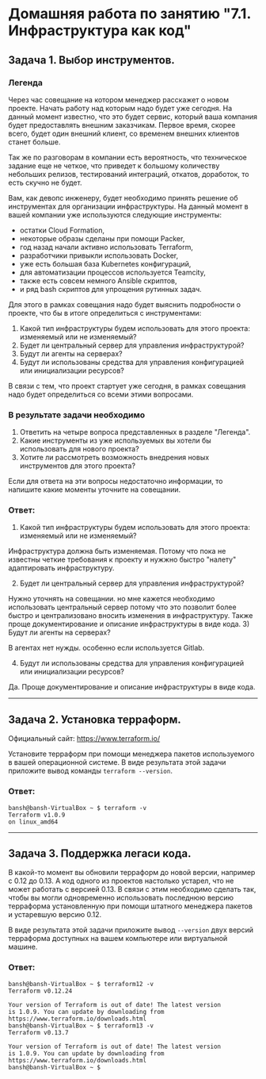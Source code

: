 Домашняя работа по занятию "7.1. Инфраструктура как код"
==

## Задача 1. Выбор инструментов. 
 
### Легенда
 
Через час совещание на котором менеджер расскажет о новом проекте. Начать работу над которым надо 
будет уже сегодня. 
На данный момент известно, что это будет сервис, который ваша компания будет предоставлять внешним заказчикам.
Первое время, скорее всего, будет один внешний клиент, со временем внешних клиентов станет больше.

Так же по разговорам в компании есть вероятность, что техническое задание еще не четкое, что приведет к большому
количеству небольших релизов, тестирований интеграций, откатов, доработок, то есть скучно не будет.  
   
Вам, как девопс инженеру, будет необходимо принять решение об инструментах для организации инфраструктуры.
На данный момент в вашей компании уже используются следующие инструменты: 
- остатки Сloud Formation, 
- некоторые образы сделаны при помощи Packer,
- год назад начали активно использовать Terraform, 
- разработчики привыкли использовать Docker, 
- уже есть большая база Kubernetes конфигураций, 
- для автоматизации процессов используется Teamcity, 
- также есть совсем немного Ansible скриптов, 
- и ряд bash скриптов для упрощения рутинных задач.  

Для этого в рамках совещания надо будет выяснить подробности о проекте, что бы в итоге определиться с инструментами:

1. Какой тип инфраструктуры будем использовать для этого проекта: изменяемый или не изменяемый?
1. Будет ли центральный сервер для управления инфраструктурой?
1. Будут ли агенты на серверах?
1. Будут ли использованы средства для управления конфигурацией или инициализации ресурсов? 
 
В связи с тем, что проект стартует уже сегодня, в рамках совещания надо будет определиться со всеми этими вопросами.

### В результате задачи необходимо

1. Ответить на четыре вопроса представленных в разделе "Легенда". 
1. Какие инструменты из уже используемых вы хотели бы использовать для нового проекта? 
1. Хотите ли рассмотреть возможность внедрения новых инструментов для этого проекта? 

Если для ответа на эти вопросы недостаточно информации, то напишите какие моменты уточните на совещании.

<h3>Ответ:</h3>

1) Какой тип инфраструктуры будем использовать для этого проекта: изменяемый или не изменяемый?

Инфраструктура должна быть изменяемая. Потому что пока не известны четкие требования к проекту и нужжно быстро "налету" адаптировать инфраструктуру.

2) Будет ли центральный сервер для управления инфраструктурой?

Нужно уточнять на совещании. но мне кажется необходимо использовать центральный сервер потому что это позволит более быстро и централизовано вносить изменения в инфраструктуру.
Также проще документирование и описание инфраструктуры в виде кода.
3) Будут ли агенты на серверах?

В агентах нет нужды. особенно если используется Gitlab.

4) Будут ли использованы средства для управления конфигурацией или инициализации ресурсов?

Да. Проще документирование и описание инфраструктуры в виде кода.

---



## Задача 2. Установка терраформ. 

Официальный сайт: https://www.terraform.io/

Установите терраформ при помощи менеджера пакетов используемого в вашей операционной системе.
В виде результата этой задачи приложите вывод команды `terraform --version`.

<h3>Ответ:</h3>

```shell
bansh@bansh-VirtualBox ~ $ terraform -v
Terraform v1.0.9
on linux_amd64

```

---

## Задача 3. Поддержка легаси кода. 

В какой-то момент вы обновили терраформ до новой версии, например с 0.12 до 0.13. 
А код одного из проектов настолько устарел, что не может работать с версией 0.13. 
В связи с этим необходимо сделать так, чтобы вы могли одновременно использовать последнюю версию терраформа установленную при помощи
штатного менеджера пакетов и устаревшую версию 0.12. 

В виде результата этой задачи приложите вывод `--version` двух версий терраформа доступных на вашем компьютере 
или виртуальной машине.

<h3>Ответ:</h3>

```shell
bansh@bansh-VirtualBox ~ $ terraform12 -v
Terraform v0.12.24

Your version of Terraform is out of date! The latest version
is 1.0.9. You can update by downloading from https://www.terraform.io/downloads.html
bansh@bansh-VirtualBox ~ $ terraform13 -v
Terraform v0.13.7

Your version of Terraform is out of date! The latest version
is 1.0.9. You can update by downloading from https://www.terraform.io/downloads.html
bansh@bansh-VirtualBox ~ $ 

```

